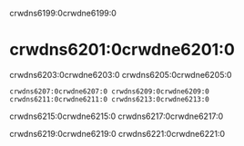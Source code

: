 crwdns6199:0crwdne6199:0
# crwdns6201:0crwdne6201:0

crwdns6203:0crwdne6203:0 crwdns6205:0crwdne6205:0

```{figure} ../figures/distributed-collaboration.jpg
crwdns6207:0crwdne6207:0 crwdns6209:0crwdne6209:0 crwdns6211:0crwdne6211:0 crwdns6213:0crwdne6213:0
```

crwdns6215:0crwdne6215:0 crwdns6217:0crwdne6217:0

crwdns6219:0crwdne6219:0 crwdns6221:0crwdne6221:0

<!--- Add a summary of all the subchapters --->
